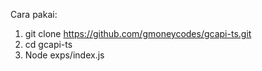 Cara pakai:

1. git clone https://github.com/gmoneycodes/gcapi-ts.git
2. cd gcapi-ts
3. Node exps/index.js
